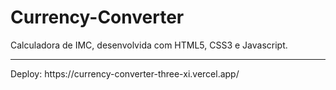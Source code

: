 # Currency-Converter
Calculadora de IMC, desenvolvida com HTML5, CSS3 e Javascript. 
<hr>
Deploy: https://currency-converter-three-xi.vercel.app/

